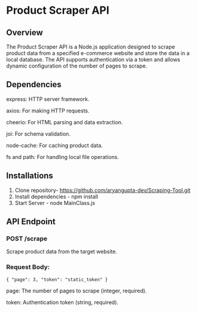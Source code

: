 # Product Scraper API

## Overview

The Product Scraper API is a Node.js application designed to scrape product data from a specified e-commerce website and store the data in a local database. The API supports authentication via a token and allows dynamic configuration of the number of pages to scrape.


## Dependencies

express: HTTP server framework.

axios: For making HTTP requests.

cheerio: For HTML parsing and data extraction.

joi: For schema validation.

node-cache: For caching product data.

fs and path: For handling local file operations.

## Installations

1. Clone repository- https://github.com/aryangupta-dev/Scraping-Tool.git
2. Install dependencies - npm install
3. Start Server - node MainClass.js

## API Endpoint
### POST /scrape
Scrape product data from the target website.
### Request Body:
`
{
  "page": 3,
  "token": "static_token"
}
`

page: The number of pages to scrape (integer, required).

token: Authentication token (string, required).
